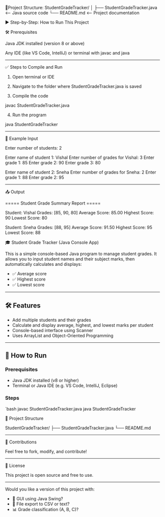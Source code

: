 📂Project Structure:
StudentGradeTracker/
│
├── StudentGradeTracker.java   <-- Java source code
└── README.md                  <-- Project documentation

▶️ Step-by-Step: How to Run This Project

🛠 Prerequisites

Java JDK installed (version 8 or above)

Any IDE (like VS Code, IntelliJ) or terminal with javac and java



---

✅ Steps to Compile and Run

1. Open terminal or IDE


2. Navigate to the folder where StudentGradeTracker.java is saved


3. Compile the code

javac StudentGradeTracker.java


4. Run the program

java StudentGradeTracker




---

🧪 Example Input

Enter number of students: 2

Enter name of student 1: Vishal
Enter number of grades for Vishal: 3
Enter grade 1: 85
Enter grade 2: 90
Enter grade 3: 80

Enter name of student 2: Sneha
Enter number of grades for Sneha: 2
Enter grade 1: 88
Enter grade 2: 95


---

📤 Output

===== Student Grade Summary Report =====

Student: Vishal
Grades: [85, 90, 80]
Average Score: 85.00
Highest Score: 90
Lowest Score: 80

Student: Sneha
Grades: [88, 95]
Average Score: 91.50
Highest Score: 95
Lowest Score: 88


🎓 Student Grade Tracker (Java Console App)

This is a simple console-based Java program to manage student grades. It allows you to input student names and their subject marks, then automatically calculates and displays:

- ✅ Average score
- ✅ Highest score
- ✅ Lowest score

---

## 🛠 Features

- Add multiple students and their grades
- Calculate and display average, highest, and lowest marks per student
- Console-based interface using Scanner
- Uses ArrayList and Object-Oriented Programming

---

## 🚀 How to Run

### Prerequisites
- Java JDK installed (v8 or higher)
- Terminal or Java IDE (e.g. VS Code, IntelliJ, Eclipse)

### Steps
`bash
javac StudentGradeTracker.java
java StudentGradeTracker


📁 Project Structure

StudentGradeTracker/
├── StudentGradeTracker.java
└── README.md

---

🤝 Contributions

Feel free to fork, modify, and contribute!

---

📜 License

This project is open source and free to use.

---

Would you like a version of this project with:
- 🔘 GUI using Java Swing?
- 📁 File export to CSV or text?
- 📊 Grade classification (A, B, C)?
